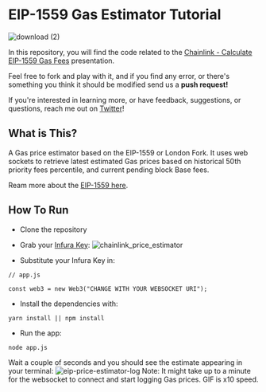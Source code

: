 # EIP-1559 Gas Estimator Tutorial

![download (2)](https://user-images.githubusercontent.com/72762629/142850513-7b686b52-41a8-4826-9bf7-1975e4b1d1cd.jpg)

In this repository, you will find the code related to the [Chainlink - Calculate EIP-1559 Gas Fees](https://docs.google.com/presentation/d/1Pdn-rhNGf1_y9A59KWEpWSmCDZzP5eOfj0zE2oEdPXc/edit?usp=sharing) presentation.

Feel free to fork and play with it, and if you find any error, or there's something you think it should be modified send us a **push request!**

If you're interested in learning more, or have feedback, suggestions, or questions, reach me out on [Twitter](https://twitter.com/VittoStack)!

## What is This?

A Gas price estimator based on the EIP-1559 or London Fork. It uses web sockets to retrieve latest estimated Gas prices based on historical 50th priority fees percentile, and current pending block Base fees.

Ream more about the [EIP-1559 here](https://github.com/ethereum/EIPs/blob/master/EIPS/eip-1559.md).

## How To Run

* Clone the repository
* Grab your [Infura Key](https://infura.io/):
![chainlink_price_estimator](https://user-images.githubusercontent.com/72762629/142849126-baeda97b-daba-4268-8b77-adb35b459acb.gif)

* Substitute your Infura Key in:

```
// app.js

const web3 = new Web3("CHANGE WITH YOUR WEBSOCKET URI");

```
* Install the dependencies with:
```
yarn install || npm install
```
* Run the app:
```
node app.js
```
Wait a couple of seconds and you should see the estimate appearing in your terminal:
![eip-price-estimator-log](https://user-images.githubusercontent.com/72762629/142851249-b7806b13-fcf0-47fe-ab3e-8d490bba4f3a.gif)
Note: It might take up to a minute for the websocket to connect and start logging Gas prices. GIF is x10 speed.


